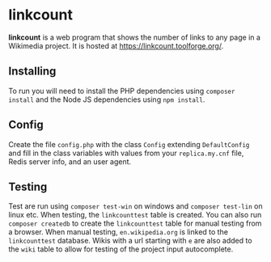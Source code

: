 # linkcount

**linkcount** is a web program that shows the number of links to any page in a Wikimedia project. It is hosted at <https://linkcount.toolforge.org/>.

## Installing

To run you will need to install the PHP dependencies using `composer install` and the Node JS dependencies using `npm install`.

## Config

Create the file `config.php` with the class `Config` extending `DefaultConfig` and fill in the class variables with values from your `replica.my.cnf` file, Redis server info, and an user agent.

## Testing

Test are run using `composer test-win` on windows and `composer test-lin` on linux etc. When testing, the `linkcounttest` table is created. You can also run `composer createdb` to create the `linkcounttest` table for manual testing from a browser. When manual testing, `en.wikipedia.org` is linked to the `linkcounttest` database. Wikis with a url starting with `e` are also added to the `wiki` table to allow for testing of the project input autocomplete.
